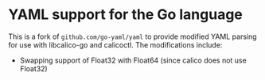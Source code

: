 # YAML support for the Go language

This is a fork of `github.com/go-yaml/yaml` to provide modified YAML 
parsing for use with libcalico-go and calicoctl.  The modifications include:
  -  Swapping support of Float32 with Float64 (since calico does not use Float32)

